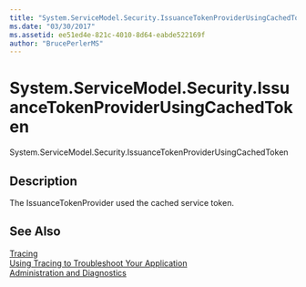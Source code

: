 ```yaml
---
title: "System.ServiceModel.Security.IssuanceTokenProviderUsingCachedToken"
ms.date: "03/30/2017"
ms.assetid: ee51ed4e-821c-4010-8d64-eabde522169f
author: "BrucePerlerMS"
---
```

# System.ServiceModel.Security.IssuanceTokenProviderUsingCachedToken
System.ServiceModel.Security.IssuanceTokenProviderUsingCachedToken  
  
## Description  
 The IssuanceTokenProvider used the cached service token.  
  
## See Also  
 [Tracing](../../../../../docs/framework/wcf/diagnostics/tracing/index.md)  
 [Using Tracing to Troubleshoot Your Application](../../../../../docs/framework/wcf/diagnostics/tracing/using-tracing-to-troubleshoot-your-application.md)  
 [Administration and Diagnostics](../../../../../docs/framework/wcf/diagnostics/index.md)
